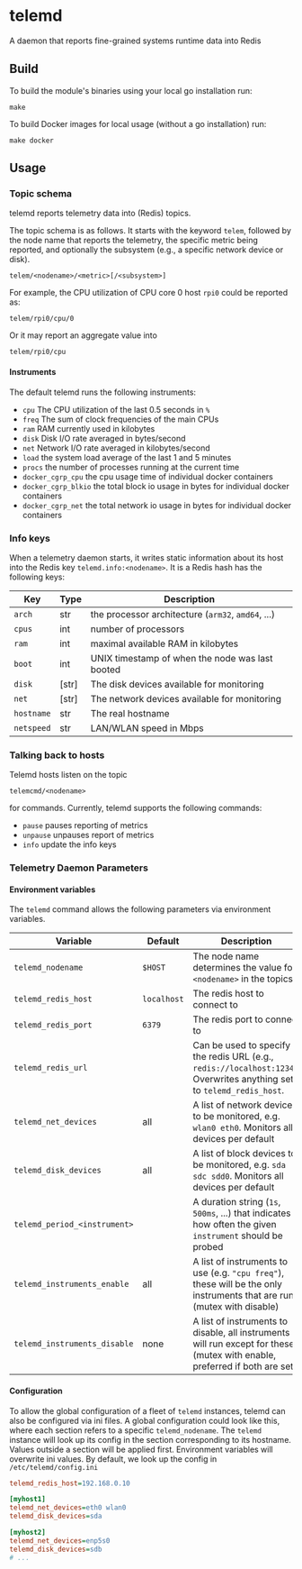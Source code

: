 telemd
======

A daemon that reports fine-grained systems runtime data into Redis

Build
-----

To build the module's binaries using your local go installation run:

    make

To build Docker images for local usage (without a go installation) run:

    make docker

Usage
-----

### Topic schema

telemd reports telemetry data into (Redis) topics.

The topic schema is as follows. It starts with the keyword `telem`, followed by the node name that reports the
telemetry, the specific metric being reported, and optionally the subsystem (e.g., a specific network device or disk).

    telem/<nodename>/<metric>[/<subsystem>]

For example, the CPU utilization of CPU core 0 host `rpi0` could be reported as:

    telem/rpi0/cpu/0

Or it may report an aggregate value into

    telem/rpi0/cpu

#### Instruments

The default telemd runs the following instruments:

* `cpu` The CPU utilization of the last 0.5 seconds in `%`
* `freq` The sum of clock frequencies of the main CPUs
* `ram` RAM currently used in kilobytes
* `disk` Disk I/O rate averaged in bytes/second
* `net` Network I/O rate averaged in kilobytes/second
* `load` the system load average of the last 1 and 5 minutes
* `procs` the number of processes running at the current time
* `docker_cgrp_cpu` the cpu usage time of individual docker containers
* `docker_cgrp_blkio` the total block io usage in bytes for individual docker containers
* `docker_cgrp_net` the total network io usage in bytes for individual docker containers

### Info keys

When a telemetry daemon starts, it writes static information about its host into the Redis key 
`telemd.info:<nodename>`.
It is a Redis hash has the following keys:

| Key | Type | Description |
|---|---|---|
| `arch`     | str    | the processor architecture (`arm32`, `amd64`, ...) |
| `cpus`     | int    | number of processors |
| `ram`      | int    | maximal available RAM in kilobytes |
| `boot`     | int    | UNIX timestamp of when the node was last booted |
| `disk`     | [str]  | The disk devices available for monitoring |
| `net`      | [str]  | The network devices available for monitoring |
| `hostname` | str    | The real hostname |
| `netspeed` | str    | LAN/WLAN speed in Mbps |

### Talking back to hosts

Telemd hosts listen on the topic

    telemcmd/<nodename>

for commands. Currently, telemd supports the following commands:

* `pause` pauses reporting of metrics
* `unpause` unpauses report of metrics
* `info` update the info keys

### Telemetry Daemon Parameters

#### Environment variables

The `telemd` command allows the following parameters via environment variables.

| Variable | Default | Description |
|---|---|---|
| `telemd_nodename`     | `$HOST`       | The node name determines the value for `<nodename>` in the topics |
| `telemd_redis_host`   | `localhost`   | The redis host to connect to |
| `telemd_redis_port`   | `6379`        | The redis port to connect to |
| `telemd_redis_url`    |               | Can be used to specify the redis URL (e.g., `redis://localhost:1234`). Overwrites anything set to `telemd_redis_host`.
| `telemd_net_devices`  | all           | A list of network devices to be monitored, e.g. `wlan0 eth0`. Monitors all devices per default |
| `telemd_disk_devices` | all           | A list of block devices to be monitored, e.g. `sda sdc sdd0`. Monitors all devices per default |
| `telemd_period_<instrument>` |        | A duration string (`1s`, `500ms`, ...) that indicates how often the given `instrument` should be probed |
| `telemd_instruments_enable`  | all    | A list of instruments to use (e.g. `"cpu freq"`), these will be the only instruments that are run (mutex with disable) |
| `telemd_instruments_disable` | none   | A list of instruments to disable, all instruments will run except for these (mutex with enable, preferred if both are set) |


#### Configuration

To allow the global configuration of a fleet of `telemd` instances, telemd can also be configured via ini files.
A global configuration could look like this, where each section refers to a specific `telemd_nodename`.
The `telemd` instance will look up its config in the section corresponding to its hostname.
Values outside a section will be applied first.
Environment variables will overwrite ini values.
By default, we look up the config in `/etc/telemd/config.ini`

```ini
telemd_redis_host=192.168.0.10

[myhost1]
telemd_net_devices=eth0 wlan0
telemd_disk_devices=sda

[myhost2]
telemd_net_devices=enp5s0
telemd_disk_devices=sdb
# ...
```
